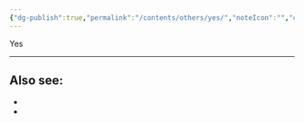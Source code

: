 ```yaml
---
{"dg-publish":true,"permalink":"/contents/others/yes/","noteIcon":"","created":"2025-05-09T23:31:48.500+08:00"}
---
```


Yes

















<script defer src="https://cdn.bibliatodo.com/assets/js/verselinker.js" lang="en" version="KJV"></script>

---
Also see:
- 
- 
- 
